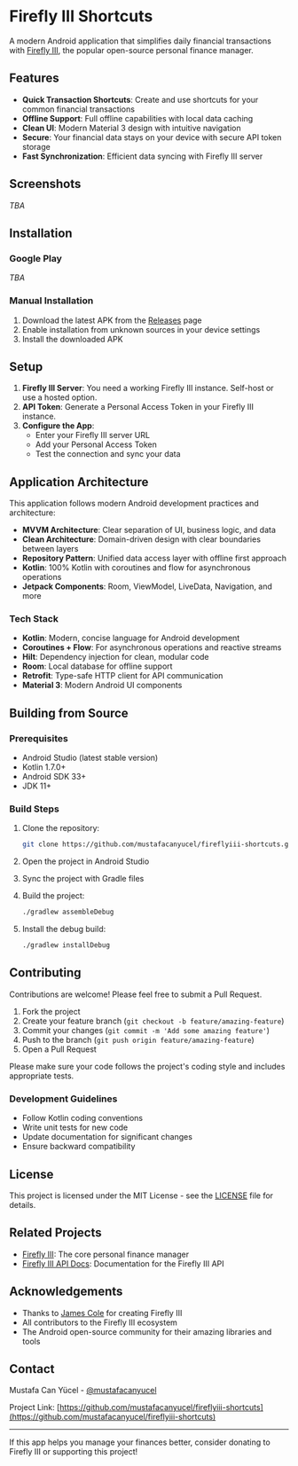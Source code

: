 # Firefly III Shortcuts

A modern Android application that simplifies daily financial transactions
with [Firefly III](https://www.firefly-iii.org/), the popular open-source personal finance manager.

## Features

- **Quick Transaction Shortcuts**: Create and use shortcuts for your common financial transactions
- **Offline Support**: Full offline capabilities with local data caching
- **Clean UI**: Modern Material 3 design with intuitive navigation
- **Secure**: Your financial data stays on your device with secure API token storage
- **Fast Synchronization**: Efficient data syncing with Firefly III server

## Screenshots

*TBA*

## Installation

### Google Play

*TBA*

### Manual Installation

1. Download the latest APK from
   the [Releases](https://github.com/mustafacanyucel/fireflyiii-shortcuts/releases) page
2. Enable installation from unknown sources in your device settings
3. Install the downloaded APK

## Setup

1. **Firefly III Server**: You need a working Firefly III instance. Self-host or use a hosted
   option.
2. **API Token**: Generate a Personal Access Token in your Firefly III instance.
3. **Configure the App**:
    - Enter your Firefly III server URL
    - Add your Personal Access Token
    - Test the connection and sync your data

## Application Architecture

This application follows modern Android development practices and architecture:

- **MVVM Architecture**: Clear separation of UI, business logic, and data
- **Clean Architecture**: Domain-driven design with clear boundaries between layers
- **Repository Pattern**: Unified data access layer with offline first approach
- **Kotlin**: 100% Kotlin with coroutines and flow for asynchronous operations
- **Jetpack Components**: Room, ViewModel, LiveData, Navigation, and more

### Tech Stack

- **Kotlin**: Modern, concise language for Android development
- **Coroutines + Flow**: For asynchronous operations and reactive streams
- **Hilt**: Dependency injection for clean, modular code
- **Room**: Local database for offline support
- **Retrofit**: Type-safe HTTP client for API communication
- **Material 3**: Modern Android UI components

## Building from Source

### Prerequisites

- Android Studio (latest stable version)
- Kotlin 1.7.0+
- Android SDK 33+
- JDK 11+

### Build Steps

1. Clone the repository:
   ```bash
   git clone https://github.com/mustafacanyucel/fireflyiii-shortcuts.git
   ```

2. Open the project in Android Studio

3. Sync the project with Gradle files

4. Build the project:
   ```bash
   ./gradlew assembleDebug
   ```

5. Install the debug build:
   ```bash
   ./gradlew installDebug
   ```

## Contributing

Contributions are welcome! Please feel free to submit a Pull Request.

1. Fork the project
2. Create your feature branch (`git checkout -b feature/amazing-feature`)
3. Commit your changes (`git commit -m 'Add some amazing feature'`)
4. Push to the branch (`git push origin feature/amazing-feature`)
5. Open a Pull Request

Please make sure your code follows the project's coding style and includes appropriate tests.

### Development Guidelines

- Follow Kotlin coding conventions
- Write unit tests for new code
- Update documentation for significant changes
- Ensure backward compatibility

## License

This project is licensed under the MIT License - see the [LICENSE](LICENSE) file for details.

## Related Projects

- [Firefly III](https://github.com/firefly-iii/firefly-iii): The core personal finance manager
- [Firefly III API Docs](https://api-docs.firefly-iii.org/): Documentation for the Firefly III API

## Acknowledgements

- Thanks to [James Cole](https://github.com/JC5) for creating Firefly III
- All contributors to the Firefly III ecosystem
- The Android open-source community for their amazing libraries and tools

## Contact

Mustafa Can Yücel - [@mustafacanyucel](https://github.com/mustafacanyucel)

Project
Link: [https://github.com/mustafacanyucel/fireflyiii-shortcuts](https://github.com/mustafacanyucel/fireflyiii-shortcuts)

---


If this app helps you manage your finances better, consider donating to Firefly III or supporting
this project!